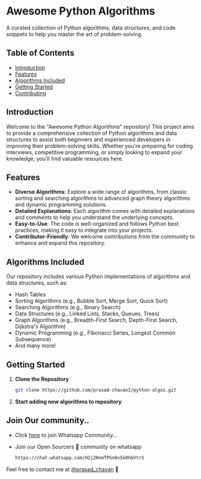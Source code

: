 # Awesome Python Algorithms

A curated collection of Python algorithms, data structures, and code snippets to help you master the art of problem-solving.

## Table of Contents

- [Introduction](#introduction)
- [Features](#features)
- [Algorithms Included](#algorithms-included)
- [Getting Started](#getting-started)
- [Contributing](#contributing)

## Introduction

Welcome to the "Awesome Python Algorithms" repository! This project aims to provide a comprehensive collection of Python algorithms and data structures to assist both beginners and experienced developers in improving their problem-solving skills. Whether you're preparing for coding interviews, competitive programming, or simply looking to expand your knowledge, you'll find valuable resources here.

## Features

- **Diverse Algorithms**: Explore a wide range of algorithms, from classic sorting and searching algorithms to advanced graph theory algorithms and dynamic programming solutions.
- **Detailed Explanations**: Each algorithm comes with detailed explanations and comments to help you understand the underlying concepts.
- **Easy-to-Use**: The code is well-organized and follows Python best practices, making it easy to integrate into your projects.
- **Contributor-Friendly**: We welcome contributions from the community to enhance and expand this repository.

## Algorithms Included

Our repository includes various Python implementations of algorithms and data structures, such as:

- Hash Tables
- Sorting Algorithms (e.g., Bubble Sort, Merge Sort, Quick Sort)
- Searching Algorithms (e.g., Binary Search)
- Data Structures (e.g., Linked Lists, Stacks, Queues, Trees)
- Graph Algorithms (e.g., Breadth-First Search, Depth-First Search, Dijkstra's Algorithm)
- Dynamic Programming (e.g., Fibonacci Series, Longest Common Subsequence)
- And many more!

## Getting Started

1. **Clone the Repository**

   ```bash
   git clone https://github.com/prasad-chavan1/python-algos.git

2. **Start adding new algorithms to repository**

## Join Our community..
- Click <a href='https://chat.whatsapp.com/H2j2NnmTPGn0vSk0hbVtrS'>here</a> to join Whatsapp Community...
- Join our Open Sourcers 🚀 community on whatsapp
  
  ```bash
  https://chat.whatsapp.com/H2j2NnmTPGn0vSk0hbVtrS

Feel free to contact me at <a href='https://prasadchavan.vercel.app/'>@prasad_chavan</a> 🍃
